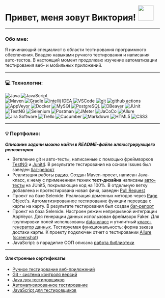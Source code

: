 # Привет, меня зовут Виктория! <img src="https://media.giphy.com/media/mGcNjsfWAjY5AEZNw6/giphy.gif" width="50">

---

### Обо мне:

Я начинающий специалист в области тестирования программного обеспечения. Владею навыками ручного тестирования и написания авто-тестов. В настоящий момент продолжаю изучение автоматизации тестирования веб- и мобильных приложений.

---

### 💻 Технологии:
 <img alt="Java" src="https://img.shields.io/badge/Java-white?style=for-the-badge&logo=&logoColor=000000"/> <img alt="JavaScript" src="https://img.shields.io/badge/JavaScript-%23323330.svg?style=for-the-badge&logo=javascript&logoColor=23F7DF1E"/>  
 <img alt="Maven" src="https://img.shields.io/badge/-Maven-C71A36?style=for-the-badge&logo=apachemaven&logoColor=white"/>
 <img alt="Gradle" src="https://img.shields.io/badge/-Gradle-02303A?style=for-the-badge&logo=gradle&logoColor=white"/>
 <img alt="intellij IDEA" src="https://img.shields.io/badge/-intellij IDEA-%23323330.svg?style=for-the-badge&logo=intellijidea&logoColor=white"/>
 <img alt="VSCode" src="https://img.shields.io/badge/-Visual Studio Code-007ACC?style=for-the-badge&logo=visualstudiocode&logoColor=white"/>
 <img alt="git" src="https://img.shields.io/badge/-Git-F05032?style=for-the-badge&logo=git&logoColor=white" /> 
 <img alt="github actions" src="https://img.shields.io/badge/-Github_Actions-2088FF?style=for-the-badge&logo=github-actions&logoColor=white" />
 <img alt="AppVeyor" src="https://img.shields.io/badge/-AppVeyor-00B3E0?style=for-the-badge&logo=appveyor&logoColor=white"/>
 <img alt="Docker" src="https://img.shields.io/badge/-Docker-46a2f1?style=for-the-badge&logo=docker&logoColor=white" />
 <img alt="MySQl" src="https://img.shields.io/badge/-MySQl-4479A1?style=for-the-badge&logo=mysql&logoColor=white"/>
 <img alt="PostgreSQL" src="https://img.shields.io/badge/-PostgreSQL-4169E1?style=for-the-badge&logo=mysql&logoColor=white"/>
 <img alt="DBeaver" src="https://img.shields.io/badge/-DBeaver-382923?style=for-the-badge&logo=dbeaver&logoColor=white"/>
 <img alt="JUnit" src="https://img.shields.io/badge/-JUnit-25A162?style=for-the-badge&logo=junit5&logoColor=white"/>
 <img alt="TestNG" src="https://img.shields.io/badge/-TestNG-36B6E5?style=for-the-badge&logo=&logoColor=white"/>
 <img alt="Selenium" src="https://img.shields.io/badge/-Selenium-43B02A?style=for-the-badge&logo=selenium&logoColor=white"/>
 <img alt="Postman" src="https://img.shields.io/badge/-Postman-FF6C37?style=for-the-badge&logo=postman&logoColor=white"/>
 <img alt="JMeter" src="https://img.shields.io/badge/-JMeter-D22128?style=for-the-badge&logo=apachejmeter&logoColor=white"/>
 <img alt="JaCoCo" src="https://img.shields.io/badge/-JaCoCo-FFEFD5?style=for-the-badge&logo=&logoColor=white"/>
 <img alt="Allure" src="https://img.shields.io/badge/-Allure-008000?style=for-the-badge&logo=&logoColor=white"/>
 <img alt="Jira Software" src="https://img.shields.io/badge/-Jira Software-0052CC?style=for-the-badge&logo=jirasoftware&logoColor=white"/>
 <img alt="Trello" src="https://img.shields.io/badge/-Trello-0052CC?style=for-the-badge&logo=trello&logoColor=white"/>
 <img alt="Cucumber" src="https://img.shields.io/badge/-Cucumber-23D96C?style=for-the-badge&logo=cucumber&logoColor=white"/>
 <img alt="Markdown" src="https://img.shields.io/badge/-Markdown-%23323330.svg?style=for-the-badge&logo=markdown&logoColor=white"/>
 <img alt="HTML5" src="https://img.shields.io/badge/-HTML5-E34F26?style=for-the-badge&logo=html5&logoColor=white"/>
 <img alt="CSS3" src="https://img.shields.io/badge/-CSS3-1572B6?style=for-the-badge&logo=#1572B6&logoColor=white"/>

---
### 💡 Портфолио:
***Описание задачи можно найти в README-файле иллюстрирующего репозитория***  

- Ветвление git и авто-тесты, написанные с помощью фреймворков [TestNG](https://github.com/RytoryQA/Homework-autotest-1/blob/testng/src/test/java/org/example/CashbackHackServiceTest.java) и [Junit4](https://github.com/RytoryQA/Homework-autotest-1/blob/junit4/src/test/java/org/example/CashbackHackServiceTest.java). В результате тестирования на основе Issues был заведен [баг-репорт](https://github.com/RytoryQA/Homework-autotest-1/issues/1)  
- Реализация работы [радио](https://github.com/RytoryQA/Homework-10/blob/main/src/main/java/org/example/Radio.java). Создан Maven-проект, написан Java-класс, к нему с применением техник **тест-дизайна** написаны [авто-тесты](https://github.com/RytoryQA/Homework-10/blob/main/src/test/java/org/example/RadioTest.java) на JUnit5, покрывающие код на 100%. В отдельную ветку добавлена и протестирована новая фича, заведен [Pull Request](https://github.com/RytoryQA/Homework-10/pull/1)  
- Проект на базе Selenide. Реализация доменных методов через [Page Object's](https://github.com/RytoryQA/Homework-autotest-6/tree/main/src/test/java/ru/netology/web). Автоматизированное [тестирование](https://github.com/RytoryQA/Homework-autotest-6/blob/main/src/test/java/ru/netology/web/test/MoneyTransferTest.java) функции перевода с карты на карту. В результате тестирования был создан [баг-репорт](https://github.com/RytoryQA/Homework-autotest-6/issues/1)
- Проект  на база Selenide. Настроен режим непрерывной интеграции AppVeyor. Для генерации данных использован фреймворк Faker. Для группировки полей использованы [data-класс](https://github.com/RytoryQA/Homework-autotest-9/blob/main/src/test/java/ru/netology/test/DeliveryTest.java) и утилитный [класс-генератор данных](https://github.com/RytoryQA/Homework-autotest-9/blob/main/src/test/java/ru/netology/data/DataGenerator.java). Тестируемая функциональность: форма заказа достаки карты. К проекту подключен отчет о тестировании [Allure](https://github.com/RytoryQA/Homework-autotest-9/blob/e9368a42e22b82b2ea2841e1e24a616a43ce17b8/build.gradle#L14-L19) ([screenshot](https://github.com/RytoryQA/Homework-autotest-9/blob/main/README.md))
- JavaScript: в парадигме ООП описана [работа библиотеки](https://github.com/RytoryQA/bjs-2-homeworks/blob/main/5.classes/task.js)
  
---
#### Электронные сертификаты
- [Ручное тестирование веб-приложений](https://netology.ru/sharing/22b61778ca0ac13545d55a56171695de?utm_source=social&utm_campaign=achievements)
- [Git - система контроля версий](https://netology.ru/sharing/7f9f91715c4d52e9c697a3b6ae1965e1?utm_source=social&utm_campaign=achievements)
- [Java для тестировщиков](https://netology.ru/sharing/4098fb367ad212dbbbc7e8a356d61c1b?utm_source=social&utm_campaign=achievements)
- [Автоматизированное тестирование](https://netology.ru/sharing/0bbd6fe6a3e11476ad2e2cc4bc99f5df?utm_source=social&utm_campaign=achievements)
- [JavaScript для тестировщиков](https://netology.ru/sharing/5c872d9c3a8317fef774e33261ec8503?utm_source=social&utm_campaign=achievements)





 
